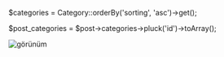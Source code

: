 $categories = Category::orderBy('sorting', 'asc')->get();

$post_categories = $post->categories->pluck('id')->toArray();

![görünüm]([https://www.hizliresim.com/o9wi6q3](https://i.hizliresim.com/o9wi6q3.jpg))


